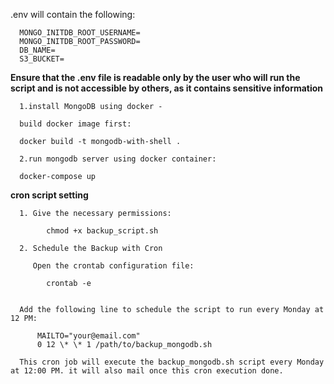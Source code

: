    .env will contain the following:

      MONGO_INITDB_ROOT_USERNAME=
      MONGO_INITDB_ROOT_PASSWORD=
      DB_NAME=
      S3_BUCKET=

**Ensure that the .env file is readable only by the user who will run the script and is not accessible by others, as it contains sensitive information**

      1.install MongoDB using docker -
      
      build docker image first:
      
      docker build -t mongodb-with-shell .
      
      2.run mongodb server using docker container:
      
      docker-compose up

**cron script setting**   

      1. Give the necessary permissions:
      
            chmod +x backup_script.sh
      
      2. Schedule the Backup with Cron
   
         Open the crontab configuration file:
      
            crontab -e

      
      Add the following line to schedule the script to run every Monday at 12 PM:
      
          MAILTO="your@email.com"
          0 12 \* \* 1 /path/to/backup_mongodb.sh
      
      This cron job will execute the backup_mongodb.sh script every Monday at 12:00 PM. it will also mail once this cron execution done.

